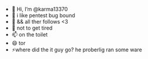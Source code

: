 - 👋 Hi, I’m @karma13370
- 👀 i like pentest bug bound
- 🌱 && all ther follows <3
- 💞️ not to get tired
- 📫 on the toilet
- 😄 tor
- ⚡where did the it guy go? he proberlig ran some ware

<!---
karma13370/karma13370 is a ✨ special ✨ repository because its `README.md` (this file) appears on your GitHub profile.
You can click the Preview link to take a look at your changes.
--->
